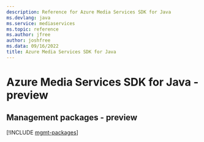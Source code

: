 ```yaml
---
description: Reference for Azure Media Services SDK for Java
ms.devlang: java
ms.service: mediaservices
ms.topic: reference
ms.author: jfree
author: joshfree
ms.data: 09/16/2022
title: Azure Media Services SDK for Java
---
```

# Azure Media Services SDK for Java - preview

## Management packages - preview
[!INCLUDE [mgmt-packages](media-services-mgmt-index.md)]